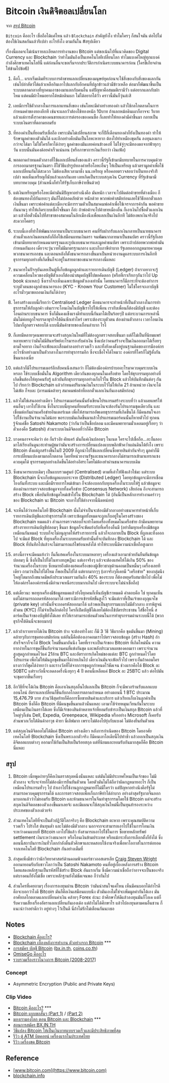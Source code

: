 Bitcoin เงินดิจิตอลเปลี่ยนโลก
========================

จาก [สรุป Bitcoin](https://www.facebook.com/in.one.zaroop/posts/1715612008713948)


`Bitcoin` คืออะไร เชื่อถือได้แค่ไหน แล้ว `Blockchain` สำคัญยังไง ทำไมใครๆ ก็สนใจมัน ต่อไปไม่ต้องใช้เงินสดกันแล้วรึเปล่า อะไรยังไง ตามกันใน #สรุปเดียว

เรื่องนี้แอดจะไม่เน้นรายละเอียดการทำงานของ Bitcoin แต่ขอเน้นไปที่แนวคิดของ Digital Currency และ Blockchain ว่าทำไมมันถึงเป็นเทคโนโลยีเปลี่ยนโลก ทำไมแบงค์ใหญ่ทุกแบงค์กำลังศึกษาเทคโนโลยีนี้ แต่ก่อนอื่นจะขอเริ่มจากประวัติการกำเนิดระบบธนาคารก่อน (ใครขี้เกียจอ่านให้ข้ามไปข้อ6)

1. คืองี้... แรกเริ่มเดิมทีระบบการค้าขายแลกเปลี่ยนของมนุษย์ยุคก่อนจะใช้สิ่งของกับสิ่งของแลกกัน เช่นไปล่าสัตว์ได้แล้วเหลือกินเอาไปแลกกับอีกคนที่ปลูกข้าวแล้วมีข้าวเหลือ ต่อมาก็พัฒนาขึ้นเป็นระบบตลาดกลางที่ทุกคนเอาของมาแลกกับคนอื่น แต่ปัญหาคือสมมติเรามีวัว แต่อยากแลกกับผ้าไหม แต่คนมีผ้าไหมอยากได้หม้อดินเผา ไม่ได้อยากได้วัว คราวนี้มันก็วุ่นล่ะสิ

2. เลยมีการใช้ตัวกลางในการแลกแทนสิ่งของ เช่นโลหะมีค่าอย่างทองคำ แล้วใช้กลไกตลาดในการกำหนดค่าของทองอีกที เช่นจะแลกวัวต้องใช้ทองหนัก 10บาท ถ้าแลกหม้อดินเผาก็อาจจะ 1บาท แล้วแต่การตั้งราคาของคนขายและการต่อรองของคนซื้อ ก็เลยทำให้ทองคำมีค่าขึ้นมา กลายเป็นระบบเงินตราที่ตลาดยอมรับ

3. ที่ทองคำเป็นที่ยอมรับเชื่อถือ เพราะมันไม่เปลี่ยนสภาพ จะกี่ปีกี่เดือนทองคำก็ยังเป็นทองคำ ทำให้รักษามูลค่าของตัวมันได้ และอีกอย่างคือมันเป็นโลหะหายาก ต้องไปทำเหมืองขุดกัน ลงทุนลงแรงกว่าจะได้มา ไม่ใช่ใครก็หาได้ง่ายๆ มูลค่าของมันเลยค่อนข้างคงที่ ไม่ใช่จู่ๆจะมีทองตกจากฟ้าทุกๆวัน แบบนั้นมันคงด้อยค่าเร็วแน่นอน (หรือภาษาการเงินเรียกว่า เงินเฟ้อ)

4. พอตลาดกำหนดตัวกลางที่ใช้แลกเปลี่ยนสิ่งของแล้ว คราวนี้รัฐก็เข้ามามีบทบาทในการควบคุมด้วยการออกมาตรฐานเงินตรา ก็ใช้วิธีแปรรูปทองคำหรือโลหะอื่นๆ ให้เป็นเหรียญ แล้วตรามูลค่าเพื่อใช้แลกเปลี่ยนกันได้สะดวก ไม่ต้องเสียเวลามาชั่ง นน.เหรียญ หรือคอยตรวจสอบว่าเป็นทองจริงรึเปล่า พอเห็นเหรียญก็นับแล้วแลกกันเลย เลยเกิดเป็นระบบสกุลเงิน Currency ที่รัฐเข้ามามีบทบาทควบคุม (ส่วนหนึ่งก็ทำให้รัฐเก็บภาษีง่ายขึ้นด้วย)

5. แต่เงินเหรียญหรือโลหะมีค่ามันมีปัญหาอย่างนึงคือ มันหนัก เวลาจะไปติดต่อค้าขายที่ต่างเมือง ก็ต้องขนทองไปกันเยอะๆ มันก็ไม่ปลอดภัยด้วย หนักด้วย พวกพ่อค้าสมัยก่อนเลยใช้วิธีออกตั๋วแลกเงินขึ้นมา เพราะพ่อค้าแต่ละเมืองจะมีการรวมตัวเป็นสมาคมพ่อค้าเพื่อใช้เจรจาการค้ากัน พอค้าขายกันนานๆ ทำให้เกิดระบบเชื่อใจขึ้นมา ก็อ่ะ ถ้าพ่อค้าจะไปค้าขายเมืองอื่น ก็เอาเงินไปซื้อตั๋วแลกเงินมา แล้วถือตั๋วนั้นไปที่สาขาของสมาคมในอีกเมืองนึงเพื่อแลกเป็นเงินอีกที ไม่ต้องพกเงินจริงไป สะดวกโคตรๆ

6. ระบบนี้เองที่ทำให้พัฒนากลายมาเป็นระบบธนาคาร คนที่รับฝากรับแลกเงินกลายเป็นนายธนาคาร ส่วนตั๋วแลกเงินตอนหลังก็ถือใช้เสมือนแทนเงินตรา จนพัฒนากลายมาเป็นธนบัตร คราวนี้รัฐก็เลยเข้ามามีบทบาทกำหนดมาตรฐานและรูปแบบธนาคารและมูลค่าธนบัตร เพราะถ้าปล่อยพวกพ่อค้ามันกำหนดกันเอง เดี๋ยวจะวุ่นวายไม่มีมาตรฐานกลาง และเก็บภาษีลำบาก รัฐเลยออกกฎหมายควบคุมพวกธนาคารเอกชน และตอนหลังก็ตั้งธนาคารกลางขึ้นมาเป็นหน่วยงานดูแลระบบการเงินอีกที ธุรกรรมทุกอย่างที่เกิดขึ้นก็จะอยู่ในสายตาของธนาคารกลางนี่แหละ

7. ธนาคารในปัจจุบันเลยเป็นผู้ที่เก็บข้อมูลลูกค้าและรายการเดินบัญชี (Ledger) ถ้าเราอยากจะรู้ความเคลื่อนไหวของบัญชีตัวเองก็ต้องนำสมุดบัญชีไปขอคัดลอก (หรือที่เราเรียกๆกันว่าไป Up book น่ะแหละ) ซึ่งเราก็จะเห็นเฉพาะข้อมูลตัวเองเท่านั้น โดยธนาคารก็มีภาระที่จะต้องทำการระบุตัวตนของลูกค้าธนาคารเอง (KYC - Known Your Customer) ไม่ใช่ใครจะเอาบัญชีอะไรมั่วๆมาขอถอนเงินกันได้ง่ายๆ

8. โครงสร้างแบบนี้เรียกว่า Centralised Ledger คือธนาคารจะทำหน้าที่เป็นตัวกลางในการทำธุรกรรมให้กับลูกค้า เช่นเราจะโอนเงินในบัญชีเราไปให้เพื่อน เรากับเพื่อนก็ต้องมีบัญชี และต้องโอนผ่านระบบธนาคาร ซึ่งก็มั่นคงแข็งแรงดีทำแบบนี้กันมาได้เป็นร้อยๆปี แต่กระบวนการเหล่านี้มันไม่ค่อยถูกใจบรรดาธุรกิจใต้ดินซักเท่าไหร่ เพราะต้องระบุตัวตน ต้องผ่านตัวกลาง เวลาโอนเงินไปมาก็ถูกตรวจสอบได้ แบบนี้มันค้าขายของเถื่อนลำบาก ไรงี้

9. ก็เลยมีหลายๆคนพยายามจะสร้างสกุลเงินใหม่ที่ไม่ต้องถูกตรวจสอบขึ้นมา แต่ก็ไม่เป็นที่นิยมแพร่หลายเพราะว่ามันไม่มีสินทรัพย์อะไรมารองรับค่าเงิน ซึ่งแปลว่าคนสร้างจะปั๊มเงินออกมาได้เรื่อยๆตามใจอยาก เงินก็จะเฟ้อและเสื่อมค่าลงอย่างรวดเร็ว และทั้งยังคงตั้งอยู่บนฐานคิดของการมีองค์กรอะไรซักอย่างมาเป็นตัวกลางในการทำธุรกรรมอีก ซึ่งจะเชื่อใจได้ไหมวะ องค์กรที่ใครก็ไม่รู้ตั้งกันขึ้นมาเองเนี่ย

10. แต่แล้วก็มีโปรแกรมเมอร์ลึกลับคนนึงเสนอว่า ก็ไม่ต้องมีองค์กรบ้าบออะไรมาควบคุมระบบเงินหรอก ใช้ระบบเชื่อมั่นใน Algorithm เดียวกันของทุกคนในเครือข่าย โดยให้ธุรกรรมทุกอย่างที่เกิดขึ้นต้องให้ทุกคนรับรู้ แล้วบันทึกธุรกรรมทุกอย่างเก็บไว้ใน Block แล้วให้บันทึกมันต่อๆ กันไป เรียกว่า Blockchain แล้วกำหนดปริมาณเงินในระบบไว้ไม่ให้เกิด 21 ล้านหน่วย เงินจะได้ไม่เฟ้อ ก็จบละ (อารมณ์คล้ายๆ สมาคมพ่อค้าที่ออกตั๋วแลกเงินกันเองสมัยก่อน)

11. แล้วไม่ใช่เสนออย่างเดียว โปรแกรมเมอร์คนนั้นยังเขียนโปรแกรมสร้างระบบที่ว่า แล้วเผยแพร่ให้คนอื่นๆ เอาไปใช้งาน ซึ่งในระบบนี้ทุกคนที่ยอมรับระบบเงินจะต้องรันโปรแกรมชุดเดียวกัน และเชื่อมต่อกันผ่านเครือข่ายอินเตอร์เนต เพื่อให้สามารถอัพเดทธุรกรรมที่เกิดขึ้นได้ ก็มีคนสนใจเอาไปใช้งานเป็นจำนวนไม่น้อย พอระบบมันเกิดขึ้นมาแล้วโปรแกรมเมอร์คนนั้นก็หายตัวไป ทุกคนรู้จักแค่ชื่อ Satoshi Nakamoto (ว่ากันว่าเป็นชื่อปลอม และมีคนพยายามมั่วเคลมอยู่เรื่อยๆ ว่าตัวเองคือ Satoshi) ส่วนระบบเงินดิจิตอลที่ว่าก็คือ Bitcoin

12. บางคนอาจจะคิดว่า อ่อ ก็แร้วงัย คัยแคร์ มันก็แค่เงินปลอมๆ ในเนต ใครจะไปเชื่อถือ...อะงั้นลองมาไล่เรียงกันดูนะฮะท่านผู้ชมว่ามันจะสร้างการเปลี่ยนแปลงแบบพลิกฟ้าคว่ำแผ่นดินได้ยังไง เพราะ Bitcoin ตั้งแต่ถูกสร้างขึ้นในปี 2009 ก็ถูกนำไปใช้แลกเปลี่ยนซื้อขายสินค้ากันจริงๆ มูลค่าก็มีการเปลี่ยนแปลงตามกลไกตลาด โดยที่หน่วยงานรัฐและธนาคารกลางไม่สามารถเข้ามาแทรกแซงควบคุมได้ ธุรกรรมทุกอย่างเกิดขึ้นได้อย่างอิสระโดยไม่ต้องทำผ่านธนาคารแบบเดิม

13. ซึ่งธนาคารแบบเดิมๆ เป็นแบบรวมศูนย์ (Centralised) ตามที่เล่าให้ฟังแล้วใช่มะ แต่ระบบ Blockchain นี่จะเก็บข้อมูลแบบกระจาย (Distributed Ledger) โดยทุกข้อมูลจะมีการเชื่อมโยงกันทั้งระบบ และเมื่อมีรายการใหม่เข้ามา ก็จะต้องบอกกับทุกเครื่องในระบบให้รู้ แล้วข้อมูลจะต้องผ่านการตรวจสอบข้อมูลจากทั้งเครือข่าย (Consensus Network) เสียก่อน ถึงจะสามารถสร้าง Block เพื่อบันทึกข้อมูลใหม่เข้าไปใน Blockchain ได้ (อันนี้เป็นหลักการทำงานคร่าวๆของ Blockchain นะ Bitcoin จะเอาไปใช้ต่างจากนี้นิดหน่อย)

14. จะเห็นได้ว่าเทคโนโลยี Blockchain นั้นไม่จำเป็นจะต้องมีตัวกลางอย่างธนาคารทำหน้าที่เก็บรายการเดินบัญชีและทำธุรกรรมให้ เพราะข้อมูลทั้งหมดจะถูกเก็บอยู่ในโครงสร้างของ Blockchain หมดแล้ว ส่วนการตรวจสอบก็จะทำโดยเครื่องทั้งหมดในเครือข่าย ถ้ามีคนพยายามสร้างรายการเดินบัญชีปลอมๆ ขึ้นมา ข้อมูลก็จะขัดแย้งกับที่เครื่องอื่นมี (อย่าลืมทุกเครื่องมีข้อมูลเหมือนกันหมด) ระบบก็จะไม่อนุญาตให้สร้างรายการนี้ แล้วก็จะกลายเป็น Block ที่ถูกเตะทิ้งออกไป จะมีแต่ Block ที่ทุกเครื่องในระบบยอมรับเท่านั้นที่จะบันทึกลง Blockchain ได้ และ Block ที่บันทึกไปแล้วจะไม่สามารถแก้ไขย้อนหลังได้ ทำให้ระบบนี้มีความน่าเชื่อถือสูงมาก

15. ตรงนี้อาจจะมีคนแย้งว่า งั้นก็แฮคเครื่องในระบบมาหลายๆ เครื่องแล้วเอามาช่วยกันยืนยันข้อมูลปลอมๆ นี้ ซึ่งก็เป็นไปได้ในทางทฤษฎีนะ แต่เอาจริงๆ แล้วจะต้องแฮคให้ได้เกิน 50% ของจำนวนเครื่องในระบบ ซึ่งหมายถึงต้องแฮคเครื่องของผู้เชี่ยวชาญด้านคอมเป็นหมื่นๆ เครื่องเลยทีเดียว ถามว่าเป็นไปได้ไหม ก็พอเป็นไปได้ แต่ยากมากๆๆ (เอาจริงๆก็เคยมี "เครือข่าย" ของกลุ่มนึงใหญ่โตมากถึงขนาดมีพลังประมวลผลรวมกันถึง 40% ของระบบ ก็ต้องหยุดรับสมาชิกไป เพื่อไม่ให้องค์กรใดองค์กรหนึ่งมีอำนาจเหนือระบบมากเกินไป เดี๋ยวระบบจะไม่น่าเชื่อถือ)

16. แต่เดี๋ยวนะ พอทุกเครื่องมีข้อมูลหมดแล้วยังงี้ทุกคนก็เห็นบัญชีเราหมดดิ คำตอบคือ ใช่ ทุกคนเห็น แต่ไม่สามารถถอดรหัสออกมาได้ เพราะมีการเข้ารหัสขั้นสูงไว้ จะมีแต่เราที่เป็นเจ้าของกุญแจไข (private key) เท่านั้นที่จะถอดรหัสออกมาได้ แล้วพอเป็นธุรกรรมแบบไม่มีตัวกลาง การพิสูจน์ตัวตน (KYC) ก็ไม่จำเป็นอีกต่อไป ใครก็เปิดบัญชีได้เลยไม่ต้องใช้บัตรประชาชน ใส่ชื่อโทนี่ สตาร์คเป็นเจ้าของบัญชียังได้เลย ทำให้เราสามารถซ่อนตัวตนในการทำธุรกรรมผ่านระบบนี้ได้ (พวกธุรกิจใต้ดินนี่จะชอบมาก)

17. แล้วถ้าเราอยากได้เงิน Bitcoin บ้าง จะต้องทำไงอะ ก็มี 3 วิธี วิธีแรกคือ ขุดมันขึ้นมา (Mining) คล้ายๆกับการขุดทองสมัยก่อน แต่อันนี้คือต้องเอาคอมเราไปตรวจสอบข้อมูล (สร้าง Hash) ถ้าสำเร็จเราก็จะได้ Block ใหม่ขึ้นมาอันนึง โดยที่เราจะเป็นเจ้าของ Bitcoin ที่เกิดใหม่นั้น ความยากง่ายในการขุดก็ขึ้นกับจำนวนคนที่แข่งกันขุด และพลังประมวลผลของคอมเรา เพราะจำนวนสูงสุดถูกกำหนดไว้แค่ 21ล้าน BTC และอัตราการเกิดใหม่ของแต่ละ BTC ถูกกำหนดไว้โดยโปรแกรม เพื่อไม่ให้มันถูกขุดขึ้นมาได้ง่ายเกินไป เดี๋ยวเงินมันจะเฟ้อเร็วไป เพราะงั้นถ้าคอมใครแรงกว่าก็ขุดได้ง่ายกว่า และรางวัลที่ได้จากการขุดถูกกำหนดไว้ชัดเจน ช่วงแรกคือได้ Block ละ 50BTC แต่รางวัลนี้จะลดลงครึ่งนึงทุกๆ 4 ปี ตอนนี้เหลือแค่ Block ละ 25BTC แล้ว ต่อไปมันจะขุดยากขึ้นเรื่อยๆ

18. อีกวิธีที่จะได้เงิน Bitcoin คือเอาเงินสกุลอื่นไปแลกเป็น Bitcoin ก็จะมีพวกร้านรับแลกแบบออนไลน์ อัตราแลกเปลี่ยนก็ขึ้นกับกลไกลการตลาดกำหนด อย่างตอนนี้ 1 BTC ประมาณ 15,476.79 บาท ส่วนวิธีสุดท้ายก็คือการซื้อขายสินค้าและบริการ แล้วเรียกเก็บเงินลูกค้าเป็น Bitcoin ซึ่งก็คือ Bitcoin ที่มีคนขุดขึ้นมาแล้วนั่นแหละ เอามาใช้จ่ายหมุนเวียนกันในระบบ เสมือนเป็นเงินตราได้เลย ซึ่งก็มีเจ้าของสินค้าหลายเจ้าที่ยอมรับชำระเป็นเงินสกุล Bitcoin แล้วที่ใหญ่ๆก็เช่น Dell, Expedia, Greenpeace, Wikipedia หรืออย่าง Microsoft ก็เคยรับ ส่วนพวกเว็บใต้ดินค้าอาวุธ ค้ายา นี่เลิฟมาก เพราะไม่ต้องไปยุ่งกับแบงค์ ไม่ต้องยืนยันตัวตน

19. แต่สกุลเงินดิจิตอลไม่ได้มีแค่ Bitcoin อย่างเดียว หลังการกำเนิดของ Bitcoin โดยอาศัยเทคโนโลยี Blockchain ซึ่งเป็นพระเอกตัวจริง ก็มีคนเอาไอเดียนี้ไปทำซ้ำ แล้วออกเป็นสกุลเงินดิจิตอลแบบต่างๆ ออกมาใช้กันเป็นสิบเป็นร้อยสกุล แต่ที่นิยมและยอมรับกันมากสุดก็คือ Bitcoin นี่แหละ

สรุป
---

1. Bitcoin เนี่ยพูดง่ายๆก็คือเงินตราสกุลหนึ่งนั่นแหละ แต่มันไม่มีประเทศไหนเป็นเจ้าของ ไม่มีตัวกลาง จะรับจะจ่ายก็ไม่ต้องมีการยืนยันตัวตน โดยตัวมันไม่ได้ถือว่าผิดกฎหมายอะไร ก็เป็นเหมือนโปรแกรมทั่วๆ ไป ถ้าเอาไปใช้งานถูกกฎหมายก็ไม่มีใครว่า แต่ปัญหาอย่างนึงคือรัฐไม่สามารถควบคุมธุรกรรมได้ และการตรวจสอบเพื่อเก็บภาษีทำได้ลำบาก อย่างล่าสุดรัฐบาลจีนออกมาบอกแล้วว่าไม่ยอมรับ Bitcoin และห้ามธนาคารในจีนทำธุรกรรมโดยใช้ Bitcoin แต่จะสร้างสกุลเงินดิจิตอลของตัวเองขึ้นมาเลยจ้ะ และมีแผนจะใช้สกุลเงินใหม่นี้เป็นทุนสำรองระหว่างประเทศของตัวเองด้วยจ้า

2. ส่วนเทคโนโลยีที่จะเป็นตัวปฎิวัติโลกจริงๆ คือ Blockchain ตะหาก เพราะคุณสมบัติความรวดเร็ว โปร่งใส ต้นทุนต่ำ และไม่ต้องมีตัวกลาง นอกจากจะสามารถเอาไปใช้ในการโอนเงินระหว่างคนแบบที่ Bitcoin เอาไปใช้แล้ว ยังสามารถเอาไปใช้ในการ ซื้อขายหลักทรัพย์ settlement เงินระหว่างธนาคาร หรือโอนเงินข้ามประเทศ หรือแม้กระทั่งการเลือกตั้งก็ยังได้ ซึ่งตอนนี้สถาบันการเงินทั่วโลกกำลังตื่นตัวศึกษาและทดสอบใช้งานจริงเพื่อหาโอกาสในการต่อยอดจากเทคโนโลยี Blockchain กันอย่างเต็มที่

3. ล่าสุดเพิ่งมีข่าวว่านักวิทยาศาสตร์ด้านคอมพิวเตอร์ชาวออสเตรเลีย [Craig Steven Wright](https://www.blognone.com/node/80533) ออกมายอมรับกับชาวโลกว่าเป็น Satoshi Nakamoto คนที่อยู่เบื้องหลังการสร้าง Bitcoin โดยแสดงหลักฐานเป็นรหัสที่ใช้สร้าง Block อันแรกเริ่ม ซึ่งมีความน่าเชื่อถือว่าอาจจะเป็นของจริง แต่บางคนก็ยังไม่เชื่อ เพราะหลักฐานยังไม่ชัดเจนพอ ก็ว่ากันไป

4. ส่วนใครที่เคยถามๆ เรื่องการลงทุนผ่าน Bitcoin ว่ามันน่าสนใจแค่ไหน เห็นมีคนบอกได้กำไรดี คือจะบอกว่าไงดี Bitcoin มันก็คือเงินเสมือนแบบนึง ตัวมันเองไม่ใช่จะเพิ่มมูลค่ากันได้เอง มันอาศัยกลไกตลาดแลกเปลี่ยนค่าเงิน คล้ายๆ Forex อ่ะนะ ถ้าศึกษาให้ดีแล้วลงทุนมันก็โอเค แต่ก็รับความเสี่ยงเรื่องอัตราแลกเปลี่ยนกันเองเด้อ แต่ถ้าไม่ได้ศึกษาไร แล้วไปลงทุนตามคนอื่นชวน ก็แนะนำว่าอย่าดีกว่า อยู่ห่างๆ ไว้เป็นดี นี่ถ้าไม่รักไม่เตือนกันนะเธอ

Notes
-----

- [Blockchain คืออะไร?](https://nuuneoi.com/blog/blog.php?read_id=900)
- [Blockchain เบื้องหลังการทำงาน ตัวอย่างจาก Bitcoin](https://nuuneoi.com/blog/blog.php?read_id=901) ***
- [การสมัคร บัญชี Bitcoin](http://mmmsosara.blogspot.com/2016/02/bitcoins_69.html) ([bx.in.th](https://bx.in.th/), [coins.co.th](https://coins.co.th))
- [OmiseGo คืออะไร](https://goo.gl/tNenwa)
- [รวบรวมเรื่องราวในวงการ Bitcoin [2008-2017]](https://goo.gl/aXsVQh)

### Concept

- Asymmetric Encryption (Public and Private Keys)

### Clip Video

- [Bitcoin คืออะไร?](https://youtu.be/CCVHTw0VPq8) ***
- [Bitcoin แบบขอสั้นๆ (Part 1)](https://youtu.be/btpKLs0PwmI) / [(Part 2)](https://youtu.be/zTRsOahi4MQ)
- [มองเรามองโลก ตอน Bitcoin และ Blockchain](https://youtu.be/3p80jtqWQds) ***
- [สอนการสมัคร BX.IN.TH](https://youtu.be/YmtsMSZ2oNU)
- [วิธีแปลง Bitcoin ให้เป็นเงินบาทแบบรวดเร็วและมีประสิทธิภาพที่สุด](https://youtu.be/cs6WAsPsXH0)
- [รีวิว ตู้ ATM บิตคอยน์ เครื่องแรกในประเทศไทย](https://youtu.be/5lDddNSFxr8)
- [รีวิว เครื่องขุด Bitcoin](https://youtu.be/C_sYagsr014)

Reference
---------

- [www.bitcoin.com](https://www.bitcoin.com)
- [blockchain.info](https://blockchain.info)


